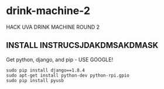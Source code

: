 # drink-machine-2
HACK UVA DRINK MACHINE ROUND 2

## INSTALL INSTRUCSJDAKDMSAKDMASK
Get python, django, and pip - USE GOOGLE!

```
sudo pip install django==1.8.4
sudo apt-get install python-dev python-rpi.gpio
sudo pip install pyusb
```
